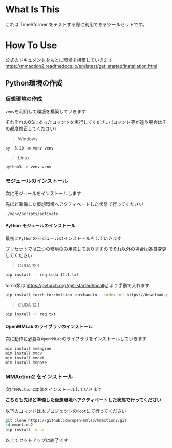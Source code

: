 # What Is This
これは TimeSformer をテストする際に利用できるツールセットです。

# How To Use
公式のドキュメントをもとに環境を構築していきます
https://mmaction2.readthedocs.io/en/latest/get_started/installation.html

## Python環境の作成
### 仮想環境の作成
`venv`を利用して環境を構築していきます

それぞれのOSにあったコマンドを実行してください
(コマンド等が違う場合はその都度修正してください)

> Windows
```shell
py -3.10 -m venv venv
```
> Linux
```bash
python3 -m venv venv
```

### モジュールのインストール
次にモジュールをインストールします

先ほど準備した仮想環境へアクティベートした状態で行ってください

```
./venv/Scripts/activate
```
#### Python モジュールのインストール
最初に`Python`のモジュールのインストールをしていきます

プリセットでは二つの環境のみ用意してありますのでそれ以外の場合は各自変更してください

> CUDA 12.1
```bash
pip install -r req-cuda-12.1.txt
```
torch類は https://pytorch.org/get-started/locally/ より手動で入れます
```bash
pip install torch torchvision torchaudio --index-url https://download.pytorch.org/whl/cu118
```
> CUDA 12.1
```bash
pip install -r req.txt
```

#### OpenMMLab のライブラリのインストール
次に動作に必要な`OpenMMLab`のライブラリをインストールしていきます

```bash
mim install mmengine
mim install mmcv
mim install mmdet
mim install mmpose
```

### MMAction2 をインストール
次に`MMAction2`本体をインストールしていきます

**こちらも先ほど準備した仮想環境へアクティベートした状態で行ってください**

以下のコマンドは本プロジェクトの`root`にて行ってください
```bash
git clone https://github.com/open-mmlab/mmaction2.git
cd mmaction2
pip install -v -e .
```

以上でセットアップは終了です